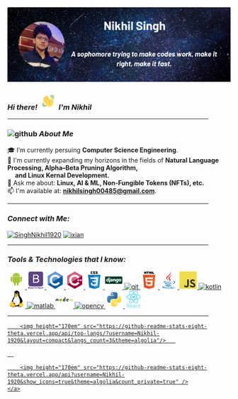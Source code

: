 <img align="center" width="865px" src="https://raw.githubusercontent.com/Nikhil-1920/Nikhil-1920/master/images/NikhilSingh.png" />

<h3 align="left"><em><strong>Hi there! <img alt="hi" src="https://raw.githubusercontent.com/Nikhil-1920/Nikhil-1920/master/images/HandWave.gif" width="40" /> I'm Nikhil</strong></em></h3>

<hr height"1px" width="90%" align="left" />

<h3 align="left"> <img height="40" width="40" alt="github" src="https://cdn.jsdelivr.net/npm/simple-icons@v3/icons/github.svg" /><em><strong> About Me </strong></em></h3>

🎓 I’m currently persuing **Computer Science Engineering**.\
🌱 I'm currently expanding my horizons in the fields of **Natural Language Processing, Alpha–Beta Pruning Algorithm,<br /> &emsp; and Linux Kernal Development.**\
💬 Ask me about: **Linux, AI & ML, Non-Fungible Tokens (NFTs), etc.**\
📫 I'm available at: **nikhilsingh00485@gmail.com**.

<hr height"1px" width="90%" align="left" />

<h3 align="left"><em><strong>Connect with Me:</strong></em></h3>

<p align="left">
    <a href="https://twitter.com/singhnikhil1920" target="blank"> <img align="center" src="https://raw.githubusercontent.com/rahuldkjain/github-profile-readme-generator/master/src/images/icons/Social/twitter.svg" alt="SinghNikhil1920" height="30" width="40" /></a>
    <a href="https://www.hackerrank.com/ixian" target="blank"> <img align="center" src="https://raw.githubusercontent.com/rahuldkjain/github-profile-readme-generator/master/src/images/icons/Social/hackerrank.svg" alt="ixian" height="30" width="40" />
    </a>
</p>

<hr height"1px" width="90%" align="left" />

<h3 align="left"><em><strong>Tools & Technologies that I know:</strong></em></h3>

<p align="left"> <a href="https://developer.android.com" target="_blank"> <img src="https://raw.githubusercontent.com/devicons/devicon/master/icons/android/android-original-wordmark.svg" alt="android" width="40" height="40"/> </a> <a href="https://getbootstrap.com" target="_blank"> <img src="https://raw.githubusercontent.com/devicons/devicon/master/icons/bootstrap/bootstrap-plain-wordmark.svg" alt="bootstrap" width="40" height="40"/> </a> <a href="https://www.cprogramming.com/" target="_blank"> <img src="https://raw.githubusercontent.com/devicons/devicon/master/icons/c/c-original.svg" alt="c" width="40" height="40"/> </a> <a href="https://www.w3schools.com/cpp/" target="_blank"> <img src="https://raw.githubusercontent.com/devicons/devicon/master/icons/cplusplus/cplusplus-original.svg" alt="cplusplus" width="40" height="40"/> </a> <a href="https://www.w3schools.com/css/" target="_blank"> <img src="https://raw.githubusercontent.com/devicons/devicon/master/icons/css3/css3-original-wordmark.svg" alt="css3" width="40" height="40"/> </a> <a href="https://www.djangoproject.com/" target="_blank"> <img src="https://raw.githubusercontent.com/devicons/devicon/master/icons/django/django-original.svg" alt="django" width="40" height="40"/> </a> <a href="https://git-scm.com/" target="_blank"> <img src="https://www.vectorlogo.zone/logos/git-scm/git-scm-icon.svg" alt="git" width="40" height="40"/> </a> <a href="https://www.w3.org/html/" target="_blank"> <img src="https://raw.githubusercontent.com/devicons/devicon/master/icons/html5/html5-original-wordmark.svg" alt="html5" width="40" height="40"/> </a> <a href="https://www.java.com" target="_blank"> <img src="https://raw.githubusercontent.com/devicons/devicon/master/icons/java/java-original.svg" alt="java" width="40" height="40"/> </a> <a href="https://developer.mozilla.org/en-US/docs/Web/JavaScript" target="_blank"> <img src="https://raw.githubusercontent.com/devicons/devicon/master/icons/javascript/javascript-original.svg" alt="javascript" width="40" height="40"/> </a> <a href="https://kotlinlang.org" target="_blank"> <img src="https://www.vectorlogo.zone/logos/kotlinlang/kotlinlang-icon.svg" alt="kotlin" width="40" height="40"/> </a> <a href="https://www.linux.org/" target="_blank"> <img src="https://raw.githubusercontent.com/devicons/devicon/master/icons/linux/linux-original.svg" alt="linux" width="40" height="40"/> </a> <a href="https://www.mathworks.com/" target="_blank"> <img src="https://upload.wikimedia.org/wikipedia/commons/2/21/Matlab_Logo.png" alt="matlab" width="40" height="40"/> </a> <a href="https://nodejs.org" target="_blank"> <img src="https://raw.githubusercontent.com/devicons/devicon/master/icons/nodejs/nodejs-original-wordmark.svg" alt="nodejs" width="40" height="40"/> </a> <a href="https://opencv.org/" target="_blank"> <img src="https://www.vectorlogo.zone/logos/opencv/opencv-icon.svg" alt="opencv" width="40" height="40"/> </a> <a href="https://www.python.org" target="_blank"> <img src="https://raw.githubusercontent.com/devicons/devicon/master/icons/python/python-original.svg" alt="python" width="40" height="40"/> </a> <a href="https://reactjs.org/" target="_blank"> <img src="https://raw.githubusercontent.com/devicons/devicon/master/icons/react/react-original-wordmark.svg" alt="react" width="40" height="40"/> </a> </p>

<hr height"1px" width="90%" align="left" />

<p align="left">
    <a href="https://github.com/Nikhil-1920">
      
        <img height="170em" src="https://github-readme-stats-eight-theta.vercel.app/api/top-langs/?username=Nikhil-1920&layout=compact&langs_count=3&theme=algolia"/>   
      
&emsp;
      
        <img height="170em" src="https://github-readme-stats-eight-theta.vercel.app/api?username=Nikhil-1920&show_icons=true&theme=algolia&count_private=true" />
    </a>
</p>
